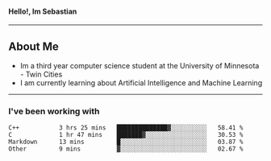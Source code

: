#### Hello!, Im Sebastian


---
## About Me
- Im a third year computer science student at the University of Minnesota - Twin Cities
- I am currently learning about Artificial Intelligence and Machine Learning

---

### I've been working with
<!--START_SECTION:waka-->

```text
C++           3 hrs 25 mins   ██████████████▓░░░░░░░░░░   58.41 %
C             1 hr 47 mins    ███████▓░░░░░░░░░░░░░░░░░   30.53 %
Markdown      13 mins         █░░░░░░░░░░░░░░░░░░░░░░░░   03.87 %
Other         9 mins          ▓░░░░░░░░░░░░░░░░░░░░░░░░   02.67 %
```

<!--END_SECTION:waka-->


